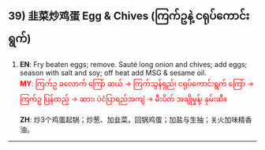 ## 39) 韭菜炒鸡蛋 Egg & Chives (ကြက်ဥနဲ့ ငရုပ်ကောင်းရွက်)

1. **EN**: Fry beaten eggs; remove. Sauté long onion and chives; add eggs; season with salt and soy; off heat add MSG & sesame oil.  
<span style="color:red">   **MY**: ကြက်ဥ ခလောက် ကြော် ဆယ် → ကြက်သွန်ရှည်၊ ငရုပ်ကောင်းရွက် ကြော် → ကြက်ဥ ပြန်ထည့် → ဆား၊ ပဲငံပြာရည်အကျဲ → မီးပိတ် အချိုမှုန့်၊ နှမ်းဆီ။  </span>

   **ZH**: 炒3个鸡蛋起锅；炒葱、加韭菜，回锅鸡蛋；加盐与生抽；关火加味精香油。

---

<a id="r40"></a>
